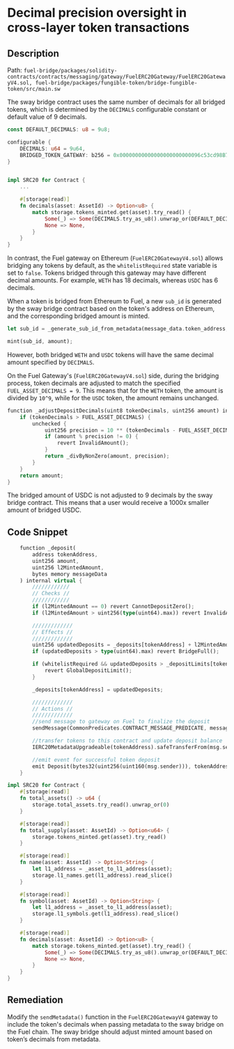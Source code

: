 # Decimal precision oversight in cross-layer token transactions

## Description

Path: `fuel-bridge/packages/solidity-contracts/contracts/messaging/gateway/FuelERC20Gateway/FuelERC20GatewayV4.sol, fuel-bridge/packages/fungible-token/bridge-fungible-token/src/main.sw`

The sway bridge contract uses the same number of decimals for all bridged tokens, which is determined by the `DECIMALS` configurable constant or default value of 9 decimals.
```rust
const DEFAULT_DECIMALS: u8 = 9u8;

configurable {
    DECIMALS: u64 = 9u64,
    BRIDGED_TOKEN_GATEWAY: b256 = 0x00000000000000000000000096c53cd98B7297564716a8f2E1de2C83928Af2fe,
}
```
```rust

impl SRC20 for Contract {
    ...

    #[storage(read)]
    fn decimals(asset: AssetId) -> Option<u8> {
        match storage.tokens_minted.get(asset).try_read() {
            Some(_) => Some(DECIMALS.try_as_u8().unwrap_or(DEFAULT_DECIMALS)),
            None => None,
        }
    }
}
```
In contrast, the Fuel gateway on Ethereum (`FuelERC20GatewayV4.sol`) allows bridging any tokens by default, as the `whitelistRequired` state variable is set to `false`. Tokens bridged through this gateway may have different decimal amounts. For example, `WETH` has 18 decimals, whereas `USDC` has 6 decimals.

When a token is bridged from Ethereum to Fuel, a new `sub_id` is generated by the sway bridge contract based on the token's address on Ethereum, and the corresponding bridged amount is minted.
```rust
let sub_id = _generate_sub_id_from_metadata(message_data.token_address, message_data.token_id);
```
```rust
mint(sub_id, amount);
```

However, both bridged `WETH` and `USDC` tokens will have the same decimal amount specified by `DECIMALS`.

On the Fuel Gateway's (`FuelERC20GatewayV4.sol`) side, during the bridging process, token decimals are adjusted to match the specified `FUEL_ASSET_DECIMALS = 9`. This means that for the `WETH` token, the amount is divided by `10^9`, while for the `USDC` token, the amount remains unchanged.
```rust
function _adjustDepositDecimals(uint8 tokenDecimals, uint256 amount) internal pure virtual returns (uint256) {
    if (tokenDecimals > FUEL_ASSET_DECIMALS) {
        unchecked {
            uint256 precision = 10 ** (tokenDecimals - FUEL_ASSET_DECIMALS);
            if (amount % precision != 0) {
                revert InvalidAmount();
            }
            return _divByNonZero(amount, precision);
        }
    }
    return amount;
}
```

The bridged amount of USDC is not adjusted to 9 decimals by the sway bridge contract. This means that a user would receive a 1000x smaller amount of bridged USDC.

## Code Snippet

```rust
    function _deposit(
        address tokenAddress,
        uint256 amount,
        uint256 l2MintedAmount,
        bytes memory messageData
    ) internal virtual {
        ////////////
        // Checks //
        ////////////
        if (l2MintedAmount == 0) revert CannotDepositZero();
        if (l2MintedAmount > uint256(type(uint64).max)) revert InvalidAmount();

        /////////////
        // Effects //
        /////////////
        uint256 updatedDeposits = _deposits[tokenAddress] + l2MintedAmount;
        if (updatedDeposits > type(uint64).max) revert BridgeFull();

        if (whitelistRequired && updatedDeposits > _depositLimits[tokenAddress]) {
            revert GlobalDepositLimit();
        }

        _deposits[tokenAddress] = updatedDeposits;

        /////////////
        // Actions //
        /////////////
        //send message to gateway on Fuel to finalize the deposit
        sendMessage(CommonPredicates.CONTRACT_MESSAGE_PREDICATE, messageData);

        //transfer tokens to this contract and update deposit balance
        IERC20MetadataUpgradeable(tokenAddress).safeTransferFrom(msg.sender, address(this), amount);

        //emit event for successful token deposit
        emit Deposit(bytes32(uint256(uint160(msg.sender))), tokenAddress, amount);
    }
```
```rust
impl SRC20 for Contract {
    #[storage(read)]
    fn total_assets() -> u64 {
        storage.total_assets.try_read().unwrap_or(0)
    }

    #[storage(read)]
    fn total_supply(asset: AssetId) -> Option<u64> {
        storage.tokens_minted.get(asset).try_read()
    }

    #[storage(read)]
    fn name(asset: AssetId) -> Option<String> {
        let l1_address = _asset_to_l1_address(asset);
        storage.l1_names.get(l1_address).read_slice()
    }

    #[storage(read)]
    fn symbol(asset: AssetId) -> Option<String> {
        let l1_address = _asset_to_l1_address(asset);
        storage.l1_symbols.get(l1_address).read_slice()
    }

    #[storage(read)]
    fn decimals(asset: AssetId) -> Option<u8> {
        match storage.tokens_minted.get(asset).try_read() {
            Some(_) => Some(DECIMALS.try_as_u8().unwrap_or(DEFAULT_DECIMALS)),
            None => None,
        }
    }
}
```

## Remediation

Modify the `sendMetadata()` function in the `FuelERC20GatewayV4` gateway to include the token's decimals when passing metadata to the sway bridge on the Fuel chain.  The sway bridge should adjust minted amount based on token’s decimals from metadata.
